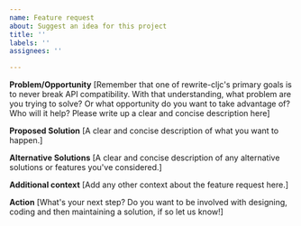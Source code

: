 ```yaml
---
name: Feature request
about: Suggest an idea for this project
title: ''
labels: ''
assignees: ''

---
```


**Problem/Opportunity**
[Remember that one of rewrite-cljc's primary goals is to never break API compatibility. With that understanding, what problem are you trying to solve? Or what opportunity do you want to take advantage of? Who will it help? Please write up a clear and concise description here]

**Proposed Solution**
[A clear and concise description of what you want to happen.]

**Alternative Solutions**
[A clear and concise description of any alternative solutions or features you've considered.]

**Additional context**
[Add any other context about the feature request here.]

**Action**
[What's your next step? Do you want to be involved with designing, coding and then maintaining a solution, if so let us know!]
